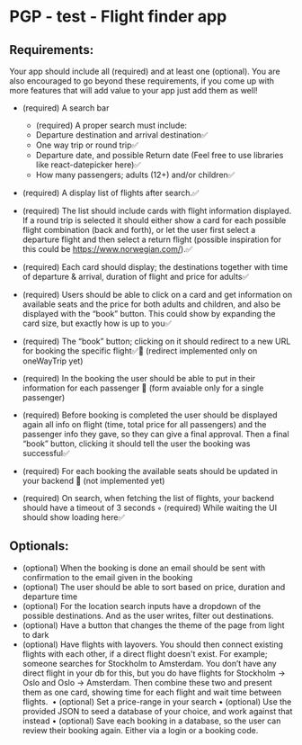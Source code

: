 # PGP - test - Flight finder app 

## Requirements:

Your app should include all (required) and at least one (optional). You are also encouraged to go beyond these requirements, if you come up with more features that will add value to your app just add them as well!

-  (required) A search bar

   -  (required) A proper search must include:
   -  Departure destination and arrival destination✅
   -  One way trip or round trip✅
   -  Departure date, and possible Return date (Feel free to use libraries like react-datepicker here)✅
   -  How many passengers; adults (12+) and/or children✅

-  (required) A display list of flights after search.✅

-  (required) The list should include cards with flight information displayed. If a round trip is selected it should either show a card for each possible flight combination (back and forth), or let the user first select a departure flight and then select a return flight (possible inspiration for this could be https://www.norwegian.com/).✅

-  (required) Each card should display; the destinations together with time of departure & arrival, duration of flight and price for adults✅
-  (required) Users should be able to click on a card and get information on available seats and the price for both adults and children, and also be displayed with the “book” button. This could show by expanding the card size, but exactly how is up to you✅
-  (required) The “book” button; clicking on it should redirect to a new URL for booking the specific flight✅🔴 (redirect implemented only on oneWayTrip yet)

-  (required) In the booking the user should be able to put in their information for each passenger 🔴 (form avaiable only for a single passenger)
-  (required) Before booking is completed the user should be displayed again all info on flight (time, total price for all passengers) and the passenger info they gave, so they can give a final approval. Then a final “book” button, clicking it should tell the user the booking was successful✅
-  (required) For each booking the available seats should be updated in your backend 🔴 (not implemented yet)
-  (required) On search, when fetching the list of flights, your backend should have a timeout of 3 seconds
   ◦ (required) While waiting the UI should show loading here✅

## Optionals:

-  (optional) When the booking is done an email should be sent with confirmation to the email given in the booking
-  (optional) The user should be able to sort based on price, duration and departure time
-  (optional) For the location search inputs have a dropdown of the possible destinations. And as the user writes, filter out destinations.
-  (optional) Have a button that changes the theme of the page from light to dark
-  (optional) Have flights with layovers. You should then connect existing flights with each other, if a direct flight doesn't exist. For example; someone searches for Stockholm to Amsterdam. You don’t have any direct flight in your db for this, but you do have flights for Stockholm -> Oslo and Oslo -> Amsterdam. Then combine these two and present them as one card, showing time for each flight and wait time between flights. 
   • (optional) Set a price-range in your search
   • (optional) Use the provided JSON to seed a database of your choice, and work against that instead
   • (optional) Save each booking in a database, so the user can review their booking again. Either via a login or a booking code.
